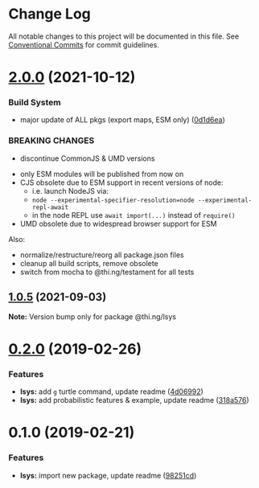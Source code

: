 # Change Log

All notable changes to this project will be documented in this file.
See [Conventional Commits](https://conventionalcommits.org) for commit guidelines.

# [2.0.0](https://github.com/thi-ng/umbrella/compare/@thi.ng/lsys@1.0.5...@thi.ng/lsys@2.0.0) (2021-10-12)


### Build System

* major update of ALL pkgs (export maps, ESM only) ([0d1d6ea](https://github.com/thi-ng/umbrella/commit/0d1d6ea9fab2a645d6c5f2bf2591459b939c09b6))


### BREAKING CHANGES

* discontinue CommonJS & UMD versions

- only ESM modules will be published from now on
- CJS obsolete due to ESM support in recent versions of node:
  - i.e. launch NodeJS via:
  - `node --experimental-specifier-resolution=node --experimental-repl-await`
  - in the node REPL use `await import(...)` instead of `require()`
- UMD obsolete due to widespread browser support for ESM

Also:
- normalize/restructure/reorg all package.json files
- cleanup all build scripts, remove obsolete
- switch from mocha to @thi.ng/testament for all tests






##  [1.0.5](https://github.com/thi-ng/umbrella/compare/@thi.ng/lsys@1.0.4...@thi.ng/lsys@1.0.5) (2021-09-03)

**Note:** Version bump only for package @thi.ng/lsys

#  [0.2.0](https://github.com/thi-ng/umbrella/compare/@thi.ng/lsys@0.1.0...@thi.ng/lsys@0.2.0) (2019-02-26)

###  Features

- **lsys:** add `g` turtle command, update readme ([4d06992](https://github.com/thi-ng/umbrella/commit/4d06992))
- **lsys:** add probabilistic features & example, update readme ([318a576](https://github.com/thi-ng/umbrella/commit/318a576))

#  0.1.0 (2019-02-21)

###  Features

- **lsys:** import new package, update readme ([98251cd](https://github.com/thi-ng/umbrella/commit/98251cd))
